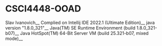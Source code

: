 # CSCI4448-OOAD
Slav Ivanovich__
Complied on Intellij IDE 2022.1 (Ultimate Edition)__
java version "1.8.0_321"__
Java(TM) SE Runtime Environment (build 1.8.0_321-b07)__
Java HotSpot(TM) 64-Bit Server VM (build 25.321-b07, mixed mode)__
